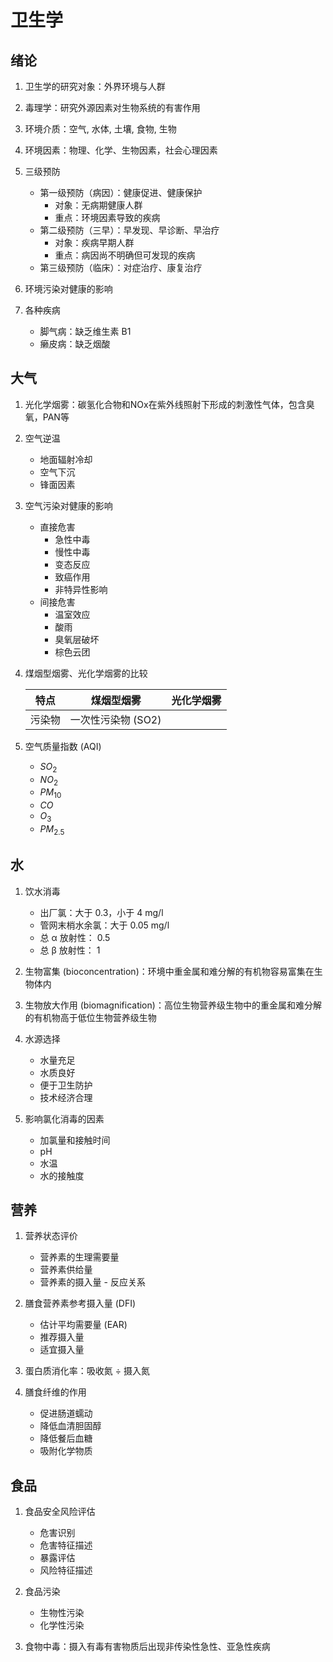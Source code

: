 卫生学
======
## 绪论
1. 卫生学的研究对象：外界环境与人群
1. 毒理学：研究外源因素对生物系统的有害作用

1. 环境介质：空气, 水体, 土壤, 食物, 生物
1. 环境因素：物理、化学、生物因素，社会心理因素

1. 三级预防 <!-- IMPORTANT -->
    - 第一级预防（病因）：健康促进、健康保护
        - 对象：无病期健康人群
        - 重点：环境因素导致的疾病
    - 第二级预防（三早）：早发现、早诊断、早治疗
        - 对象：疾病早期人群
        - 重点：病因尚不明确但可发现的疾病
    - 第三级预防（临床）：对症治疗、康复治疗

1. 环境污染对健康的影响

1. 各种疾病
    - 脚气病：缺乏维生素 B1
    - 癞皮病：缺乏烟酸

## 大气
1. 光化学烟雾：碳氢化合物和NOx在紫外线照射下形成的刺激性气体，包含臭氧，PAN等
1. 空气逆温
    - 地面辐射冷却
    - 空气下沉
    - 锋面因素

1. 空气污染对健康的影响
    - 直接危害
        - 急性中毒
        - 慢性中毒
        - 变态反应
        - 致癌作用
        - 非特异性影响
    - 间接危害
        - 温室效应
        - 酸雨
        - 臭氧层破坏
        - 棕色云团

1. 煤烟型烟雾、光化学烟雾的比较 <!-- TODO: Add --> <!-- IMPORTANT -->

    | 特点   | 煤烟型烟雾         | 光化学烟雾 |
    |--------|--------------------|------------|
    | 污染物 | 一次性污染物 (SO2) |            |

1. 空气质量指数 (AQI)
    - $SO_2$
    - $NO_2$
    - $PM_{10}$
    - $CO$
    - $O_3$
    - $PM_{2.5}$

## 水
1. 饮水消毒
    - 出厂氯：大于 0.3，小于 4 mg/l
    - 管网末梢水余氯：大于 0.05 mg/l
    - 总 α 放射性： 0.5
    - 总 β 放射性： 1

1. 生物富集 (bioconcentration)：环境中重金属和难分解的有机物容易富集在生物体内
1. 生物放大作用 (biomagnification)：高位生物营养级生物中的重金属和难分解的有机物高于低位生物营养级生物
1. 水源选择
    - 水量充足
    - 水质良好
    - 便于卫生防护
    - 技术经济合理

1. 影响氯化消毒的因素 <!-- TODO: Verify -->
    - 加氯量和接触时间
    - pH
    - 水温
    - 水的接触度

## 营养
1. 营养状态评价 <!-- IMPORTANT -->
    - 营养素的生理需要量
    - 营养素供给量
    - 营养素的摄入量 - 反应关系

1. 膳食营养素参考摄入量 (DFI) <!-- TODO: Add --> <!-- IMPORTANT -->
    - 估计平均需要量 (EAR)
    - 推荐摄入量
    - 适宜摄入量

1. 蛋白质消化率：吸收氮 ÷ 摄入氮

1. 膳食纤维的作用
    - 促进肠道蠕动
    - 降低血清胆固醇
    - 降低餐后血糖
    - 吸附化学物质

## 食品
1. 食品安全风险评估
    - 危害识别
    - 危害特征描述
    - 暴露评估
    - 风险特征描述

1. 食品污染
    - 生物性污染
    - 化学性污染

1. 食物中毒：摄入有毒有害物质后出现非传染性急性、亚急性疾病
